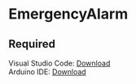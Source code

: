 # EmergencyAlarm

## Required
Visual Studio Code: [Download](https://code.visualstudio.com/download) </br>
Arduino IDE: [Download](https://www.arduino.cc/en/software)
